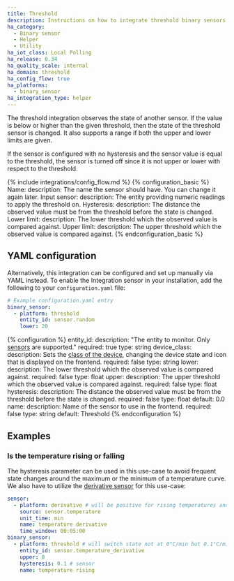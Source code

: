 ```yaml
---
title: Threshold
description: Instructions on how to integrate threshold binary sensors into Home Assistant.
ha_category:
  - Binary sensor
  - Helper
  - Utility
ha_iot_class: Local Polling
ha_release: 0.34
ha_quality_scale: internal
ha_domain: threshold
ha_config_flow: true
ha_platforms:
  - binary_sensor
ha_integration_type: helper
---
```


The threshold integration observes the state of another sensor. If the value is below or higher than the given threshold, then the state of the threshold sensor is changed. It also supports a range if both the upper and lower limits are given.

If the sensor is configured with no hysteresis and the sensor value is equal to the threshold, the sensor is turned off since it is not upper or lower with respect to the threshold.

{% include integrations/config_flow.md %}
{% configuration_basic %}
Name:
  description: The name the sensor should have. You can change it again later.
Input sensor:
  description: The entity providing numeric readings to apply the threshold on.
Hysteresis:
  description: The distance the observed value must be from the threshold before the state is changed.
Lower limit:
  description: The lower threshold which the observed value is compared against.
Upper limit:
  description: The upper threshold which the observed value is compared against.
{% endconfiguration_basic %}

## YAML configuration

Alternatively, this integration can be configured and set up manually via YAML
instead. To enable the Integration sensor in your installation, add the
following to your `configuration.yaml` file:

```yaml
# Example configuration.yaml entry
binary_sensor:
  - platform: threshold
    entity_id: sensor.random
    lower: 20
```

{% configuration %}
entity_id:
  description: "The entity to monitor. Only [sensors](/integrations/sensor/) are supported."
  required: true
  type: string
device_class:
  description: Sets the [class of the device](/integrations/binary_sensor/#device-class), changing the device state and icon that is displayed on the frontend.
  required: false
  type: string
lower:
  description: The lower threshold which the observed value is compared against.
  required: false
  type: float
upper:
  description: The upper threshold which the observed value is compared against.
  required: false
  type: float
hysteresis:
  description: The distance the observed value must be from the threshold before the state is changed.
  required: false
  type: float
  default: 0.0
name:
  description:  Name of the sensor to use in the frontend.
  required: false
  type: string
  default: Threshold
{% endconfiguration %}

## Examples

### Is the temperature rising or falling

The hysteresis parameter can be used in this use-case to avoid frequent state changes around the maximum or the minimum of a temperature curve. We also have to utilize the [derivative sensor](/integrations/derivative/) for this use-case:

```yaml
sensor:  
  - platform: derivative # will be positive for rising temperatures and negative for falling temperatures
    source: sensor.temperature
    unit_time: min
    name: temperature derivative
    time_window: 00:05:00
binary_sensor:
  - platform: threshold # will switch state not at 0°C/min but 0.1°C/min or -0.1°C/min depending on the current state of the sensor, respectively
    entity_id: sensor.temperature_derivative
    upper: 0
    hysteresis: 0.1 # sensor 
    name: temperature rising
```
